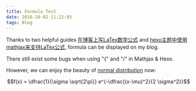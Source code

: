 ```yaml
---
title: Formula Test
date: 2016-10-02 11:22:03
tags: Blog
---
```


Thanks to two helpful guides [在博客上写LaTex数学公式](http://wuchong.me/blog/2014/03/14/use-latex-in-blog/) and [hexo主题中使用mathjax来支持LaTex公式](http://blog.iamxcc.com/2016/07/31/hexo%E4%B8%BB%E9%A2%98%E4%B8%AD%E4%BD%BF%E7%94%A8mathjax%E6%9D%A5%E6%94%AF%E6%8C%81latex%E5%85%AC%E5%BC%8F/), formula can be displayed on my blog.

There still exist some bugs when using "{" and "/" in Mathjax & Hexo.

However, we can enjoy the beauty of [normal distribution](https://en.wikipedia.org/wiki/Normal_distribution) now:

$$f(x) = \dfrac{1}{\sigma \sqrt{2\pi}} e^{-\dfrac{(x-\mu)^2}{2 \sigma^2}}$$
